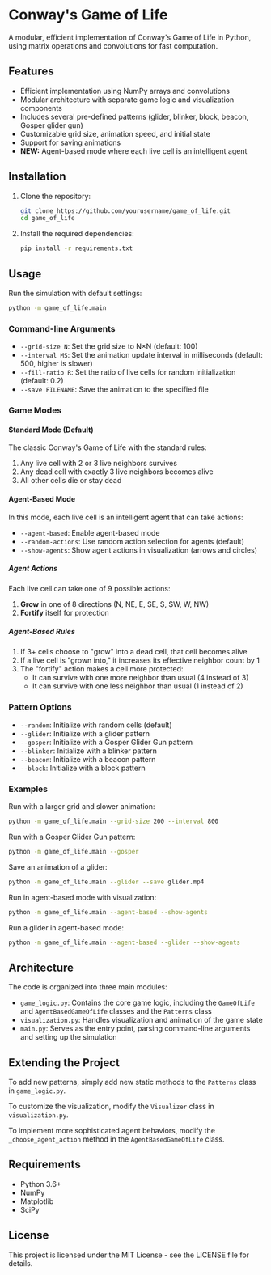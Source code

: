# Conway's Game of Life

A modular, efficient implementation of Conway's Game of Life in Python, using matrix operations and convolutions for fast computation.

## Features

- Efficient implementation using NumPy arrays and convolutions
- Modular architecture with separate game logic and visualization components
- Includes several pre-defined patterns (glider, blinker, block, beacon, Gosper glider gun)
- Customizable grid size, animation speed, and initial state
- Support for saving animations
- **NEW:** Agent-based mode where each live cell is an intelligent agent

## Installation

1. Clone the repository:
   ```bash
   git clone https://github.com/yourusername/game_of_life.git
   cd game_of_life
   ```

2. Install the required dependencies:
   ```bash
   pip install -r requirements.txt
   ```

## Usage

Run the simulation with default settings:
```bash
python -m game_of_life.main
```

### Command-line Arguments

- `--grid-size N`: Set the grid size to N×N (default: 100)
- `--interval MS`: Set the animation update interval in milliseconds (default: 500, higher is slower)
- `--fill-ratio R`: Set the ratio of live cells for random initialization (default: 0.2)
- `--save FILENAME`: Save the animation to the specified file

### Game Modes

#### Standard Mode (Default)
The classic Conway's Game of Life with the standard rules:
1. Any live cell with 2 or 3 live neighbors survives
2. Any dead cell with exactly 3 live neighbors becomes alive
3. All other cells die or stay dead

#### Agent-Based Mode
In this mode, each live cell is an intelligent agent that can take actions:

- `--agent-based`: Enable agent-based mode
- `--random-actions`: Use random action selection for agents (default)
- `--show-agents`: Show agent actions in visualization (arrows and circles)

##### Agent Actions
Each live cell can take one of 9 possible actions:
1. **Grow** in one of 8 directions (N, NE, E, SE, S, SW, W, NW)
2. **Fortify** itself for protection

##### Agent-Based Rules
1. If 3+ cells choose to "grow" into a dead cell, that cell becomes alive
2. If a live cell is "grown into," it increases its effective neighbor count by 1
3. The "fortify" action makes a cell more protected:
   - It can survive with one more neighbor than usual (4 instead of 3)
   - It can survive with one less neighbor than usual (1 instead of 2)

### Pattern Options

- `--random`: Initialize with random cells (default)
- `--glider`: Initialize with a glider pattern
- `--gosper`: Initialize with a Gosper Glider Gun pattern
- `--blinker`: Initialize with a blinker pattern
- `--beacon`: Initialize with a beacon pattern
- `--block`: Initialize with a block pattern

### Examples

Run with a larger grid and slower animation:
```bash
python -m game_of_life.main --grid-size 200 --interval 800
```

Run with a Gosper Glider Gun pattern:
```bash
python -m game_of_life.main --gosper
```

Save an animation of a glider:
```bash
python -m game_of_life.main --glider --save glider.mp4
```

Run in agent-based mode with visualization:
```bash
python -m game_of_life.main --agent-based --show-agents
```

Run a glider in agent-based mode:
```bash
python -m game_of_life.main --agent-based --glider --show-agents
```

## Architecture

The code is organized into three main modules:

- `game_logic.py`: Contains the core game logic, including the `GameOfLife` and `AgentBasedGameOfLife` classes and the `Patterns` class
- `visualization.py`: Handles visualization and animation of the game state
- `main.py`: Serves as the entry point, parsing command-line arguments and setting up the simulation

## Extending the Project

To add new patterns, simply add new static methods to the `Patterns` class in `game_logic.py`.

To customize the visualization, modify the `Visualizer` class in `visualization.py`.

To implement more sophisticated agent behaviors, modify the `_choose_agent_action` method in the `AgentBasedGameOfLife` class.

## Requirements

- Python 3.6+
- NumPy
- Matplotlib
- SciPy

## License

This project is licensed under the MIT License - see the LICENSE file for details.
